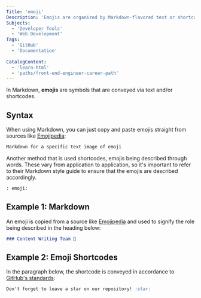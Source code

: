 ```yaml
---
Title: 'emoji' 
Description: 'Emojis are organized by Markdown-flavored text or shortcodes.' 
Subjects:
  - 'Developer Tools'
  - 'Web Development'
Tags: 
  - 'GitHub'
  - 'Documentation'
  
CatalogContent: 
  - 'learn-html'
  - 'paths/front-end-engineer-career-path'
---
```


In Markdown, **emojis** are symbols that are conveyed via text and/or shortcodes.

## Syntax

When using Markdown, you can just copy and paste emojis straight from sources like [Emojipedia](https://emojipedia.org/):

```md
Markdown for a specific text image of emoji 
```

Another method that is used shortcodes, emojis being described through words. These vary from application to application, so it's important to refer to their Markdown style guide to ensure that the emojis are described accordingly.

```md
: emoji: 
```

## Example 1: Markdown

An emoji is copied from a source like [Emojipedia](https://emojipedia.org/) and used to signify the role being described in the heading below:

```md
### Content Writing Team 📝
```

## Example 2: Emoji Shortcodes

In the paragraph below, the shortcode is conveyed in accordance to [GitHub's standards](https://docs.github.com/en/get-started/writing-on-github/getting-started-with-writing-and-formatting-on-github/basic-writing-and-formatting-syntax#using-emoji):

```md
Don't forget to leave a star on our repository! :star: 
```
